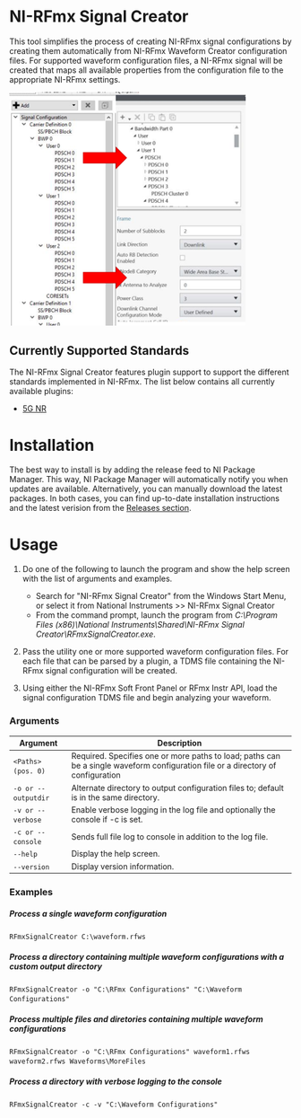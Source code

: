 # NI-RFmx Signal Creator

This tool simplifies the process of creating NI-RFmx signal configurations by creating them automatically from NI-RFmx Waveform Creator configuration files. For supported waveform configuration files, a NI-RFmx signal will be created that maps all available properties from the configuration file to the appropriate NI-RFmx settings.

<img src="_img\transfer.png" style="zoom:48%;" />



## Currently Supported Standards

The NI-RFmx Signal Creator features plugin support to support the different standards implemented in NI-RFmx. The list below contains all currently available plugins:

- [5G NR](/Source/Plugins/NrPlugin)

# Installation

The best way to install is by adding the release feed to NI Package Manager. This way, NI Package Manager will automatically notify you when updates are available. Alternatively, you can manually download the latest packages. In both cases, you can find up-to-date installation instructions and the latest verision from the [Releases section](../../releases/latest).

# Usage

1) Do one of the following to launch the program and show the help screen with the list of arguments and examples. 
    - Search for "NI-RFmx Signal Creator" from the Windows Start Menu, or select it from National Instruments >> NI-RFmx Signal Creator
    - From the command prompt, launch the program from *C:\Program Files (x86)\National Instruments\Shared\NI-RFmx Signal Creator\RFmxSignalCreator.exe*. 

2) Pass the utility one or more supported waveform configuration files. For each file that can be parsed by a plugin, a TDMS file containing the NI-RFmx signal configuration will be created.

3) Using either the NI-RFmx Soft Front Panel or RFmx Instr API, load the signal configuration TDMS file and begin analyzing your waveform.



### Arguments

| Argument            | Description                                                  |
| ------------------- | ------------------------------------------------------------ |
| `<Paths> (pos. 0)`  | Required. Specifies one or more paths to load; paths can be a single waveform configuration file or a directory of configuration |
| `-o or --outputdir` | Alternate directory to output configuration files to; default is in the same directory. |
| `-v or --verbose`   | Enable verbose logging in the log file and optionally the console if -c is set. |
| `-c or --console`   | Sends full file log to console in addition to the log file.  |
| `--help`            | Display the help screen.                                     |
| `--version`         | Display version information.                                 |

### Examples

##### Process a single waveform configuration
`RFmxSignalCreator C:\waveform.rfws`
##### Process a directory containing multiple waveform configurations with a custom output directory
`RFmxSignalCreator -o "C:\RFmx Configurations" "C:\Waveform Configurations"`
##### Process multiple files and diretories containing multiple waveform configurations
`RFmxSignalCreator -o "C:\RFmx Configurations" waveform1.rfws waveform2.rfws Waveforms\MoreFiles`
##### Process a directory with verbose logging to the console
`RFmxSignalCreator -c -v "C:\Waveform Configurations"`
